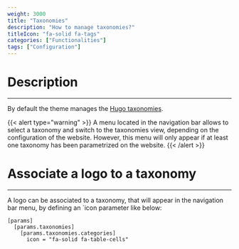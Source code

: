 ```yaml
---
weight: 3000
title: "Taxonomies"
description: "How to manage taxonomies?"
titleIcon: "fa-solid fa-tags"
categories: ["Functionalities"]
tags: ["Configuration"]
---
```


# Description
---

By default the theme manages the [Hugo taxonomies](https://gohugo.io/content-management/multilingual/#readout).

{{< alert type="warning" >}}
A menu located in the navigation bar allows to select a taxonomy and switch to the taxonomies view, depending on the configuration of the website. However, this menu will only appear if at least one taxonomy has been parametrized on the website.
{{< /alert >}}

# Associate a logo to a taxonomy
---

A logo can be associated to a taxonomy, that will appear in the navigation bar menu, by defining an `icon parameter like below:

```
[params]
  [params.taxonomies]
    [params.taxonomies.categories]
      icon = "fa-solid fa-table-cells"
```
